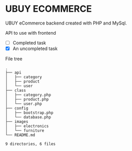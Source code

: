 # UBUY ECOMMERCE

UBUY eCommerce backend created with PHP and MySql.

API to use with frontend

- [ ] Completed task
- [x] An uncompleted task

File tree
```code
.
├── api
│   ├── category
│   ├── product
│   └── user
├── class
│   ├── category.php
│   ├── product.php
│   └── user.php
├── config
│   ├── bootstrap.php
│   └── database.php
├── images
│   ├── electronics
│   └── furniture
└── README.md

9 directories, 6 files

```